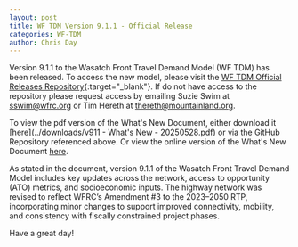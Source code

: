 ```yaml
---
layout: post
title: WF TDM Version 9.1.1 - Official Release
categories: WF-TDM
author: Chris Day
---
```


Version 9.1.1 to the Wasatch Front Travel Demand Model (WF TDM) has been released. To access the new model, please visit the [WF TDM Official Releases Repository](https://github.com/WFRCAnalytics/WF-TDM-Official-Releases/releases/tag/v9.1.1-official){:target="_blank"}. If do not have access to the repository please request access by emailing Suzie Swim at sswim@wfrc.org or Tim Hereth at thereth@mountainland.org.

To view the pdf version of the What's New Document, either download it [here](../downloads/v911 - What's New - 20250528.pdf) or via the GitHub Repository referenced above. Or view the online version of the What's New Document [here](https://wfrc.org/wftdm-docs/v9x/v911/whats-new/2-network-updates.html).

As stated in the document, version 9.1.1 of the Wasatch Front Travel Demand Model includes key updates across the network, access to opportunity (ATO) metrics, and socioeconomic inputs. The highway network was revised to reflect WFRC’s Amendment #3 to the 2023–2050 RTP, incorporating minor changes to support improved connectivity, mobility, and consistency with fiscally constrained project phases.

Have a great day!